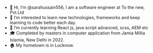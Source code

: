 - 👋 Hi, I’m @sarahussain556, I am a software engineer at To the new, Pvt.Ltd
- 👀 I’m interested to learn new technologies, frameworks and keep learning to code better each day.
- 🌱 I’m currently learning React js, java script advanced, scss, AEM etc
- 🎓 Completed by masters in computer application from Jamia Millia Islamia, New Delhi in 2022.
- 🏠 My hometown is in Lucknow. 
